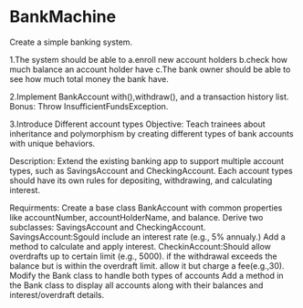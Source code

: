 # BankMachine
 
Create a simple banking system.

1.The system should be able to
	a.enroll new account holders
	b.check how much balance an account holder have
	c.The bank owner should be able to see how much total money 	the bank have.


2.Implement BankAccount with(),withdraw(), and a transaction history list. Bonus: Throw InsufficientFundsException.


3.Introduce Different account types
Objective: Teach trainees about inheritance and polymorphism by creating different types of bank accounts with unique behaviors.

Description:
Extend the existing banking app to support multiple account types, such as SavingsAccount and CheckingAccount. Each account types should have its own rules for depositing, withdrawing, and calculating interest.

Requirments:
Create a base class BankAccount with common properties like accountNumber, accountHolderName, and balance.
Derive two subclasses: SavingsAccount and CheckingAccount.
SavingsAccount:Sgould include an interest rate (e.g., 5% annualy.) Add a method to calculate and apply interest.
CheckinAccount:Should allow overdrafts up to certain limit (e.g., 5000). if the withdrawal exceeds the balance but is within the overdraft limit. allow it but charge a fee(e.g.,30).
Modify the Bank class to handle both types of accounts
Add a method in the Bank class to display all accounts along with their balances and interest/overdraft details. 
